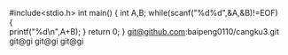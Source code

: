 #include<stdio.h>
int main()
{ 
	int A,B; 
	while(scanf("%d%d",&A,&B)!=EOF)   
	{  
		printf("%d\n",A+B);
} 
	return 0;
}
git@github.com:baipeng0110/cangku3.git
git@gi
git@gi
git@gi
